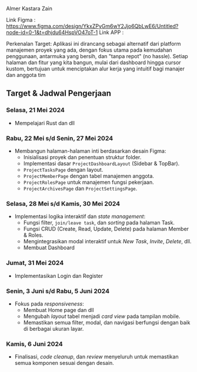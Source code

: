 Almer Kastara Zain

Link Figma : https://www.figma.com/design/YkxZPyGm6wY2Jjo6QbLwE6/Untitled?node-id=0-1&t=dhjdu64HspVO47oT-1
Link APP : 

Perkenalan Target:
Aplikasi ini dirancang sebagai alternatif dari platform manajemen proyek yang ada, dengan fokus utama pada kemudahan penggunaan, antarmuka yang bersih, dan "tanpa repot" (no hassle). Setiap halaman dan fitur yang kita bangun, mulai dari dashboard hingga cursor kustom, bertujuan untuk menciptakan alur kerja yang intuitif bagi manajer dan anggota tim


## Target & Jadwal Pengerjaan

### **Selasa, 21 Mei 2024**
*   Mempelajari Rust dan dll

### **Rabu, 22 Mei s/d Senin, 27 Mei 2024**
*   Membangun halaman-halaman inti berdasarkan desain Figma:
    *   Inisialisasi proyek dan penentuan struktur folder.
    *   Implementasi dasar `ProjectDashboardLayout` (Sidebar & TopBar).
    *   `ProjectTasksPage` dengan layout.
    *   `ProjectMemberPage` dengan tabel manajemen anggota.
    *   `ProjectRolesPage` untuk manajemen fungsi pekerjaan.
    *   `ProjectArchivesPage` dan `ProjectSettingsPage`.

### **Selasa, 28 Mei s/d Kamis, 30 Mei 2024**
*   Implementasi logika interaktif dan *state management*:
    *   Fungsi filter, `join/leave task`, dan *sorting* pada halaman Task.
    *   Fungsi CRUD (Create, Read, Update, Delete) pada halaman Member & Roles.
    *   Mengintegrasikan modal interaktif untuk *New Task*, *Invite*, *Delete*, dll.
    *   Membuat Dashboard

### **Jumat, 31 Mei 2024**
*   Implementasikan Login dan Register

### **Senin, 3 Juni s/d Rabu, 5 Juni 2024**
*   Fokus pada *responsiveness*:
    *   Membuat Home page dan dll
    *   Mengubah *layout* tabel menjadi *card view* pada tampilan mobile.
    *   Memastikan semua filter, modal, dan navigasi berfungsi dengan baik di berbagai ukuran layar.

### **Kamis, 6 Juni 2024**
*   Finalisasi, *code cleanup*, dan *review* menyeluruh untuk memastikan semua komponen sesuai dengan desain.